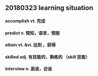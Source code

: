 ## 20180323 learning situation

#### accomplish vt. 完成
#### predict v. 预知，语言，预报
#### attain vt. &vi. 达到 ，获得
#### skilled adj. 有技能的，熟练的  （skill 技能）
#### interview n. 面谈，访谈
